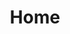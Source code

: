 ---
title: Home
sections:
  - section_id: hero
    component: hero_block.html
    type: heroblock
    content: >-
      I write adult paranormal romance. 
  - section_id: about
    component: content_block.html
    type: contentblock
    title: About
    content: >-
      Melissa lives in Regina, Saskatchewan; the capital city that feels like a small town. 
    actions:
      - label: Contact Me
        url: /contact
  - section_id: speaking
    component: content_block.html
    type: contentblock
    title: Speaking
    content: >- 
      I visit schools to talk about computer science and technical writing.
    actions:
      - label: Speaking
        url: /speaking    
  - section_id: projects
    component: content_block.html
    type: contentblock
    title: Projects
    content: >-
      Check out some of my projects.
    actions:
      - label: Projects
        url: /projects
layout: home
---